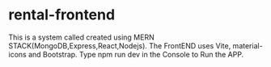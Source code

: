 # rental-frontend
This is a system called 
created using MERN STACK(MongoDB,Express,React,Nodejs).
The FrontEND uses Vite, material-icons and Bootstrap.
Type npm run dev in the Console to Run the APP.
